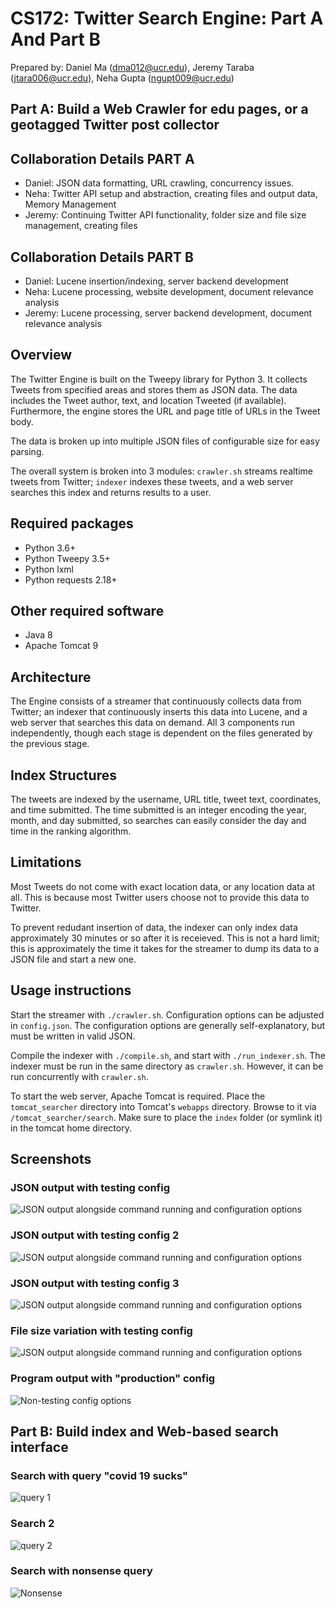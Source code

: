 # CS172: Twitter Search Engine: Part A And Part B

Prepared by: Daniel Ma (dma012@ucr.edu), Jeremy Taraba (jtara006@ucr.edu), Neha Gupta (ngupt009@ucr.edu)

## Part A: Build a Web Crawler for edu pages, or a geotagged Twitter post collector

## Collaboration Details PART A

* Daniel: JSON data formatting, URL crawling, concurrency issues.
* Neha: Twitter API setup and abstraction, creating files and output data, Memory Management
* Jeremy: Continuing Twitter API functionality, folder size and file size management, creating files

## Collaboration Details PART B

* Daniel: Lucene insertion/indexing, server backend development
* Neha: Lucene processing, website development, document relevance analysis
* Jeremy: Lucene processing, server backend development, document relevance analysis

## Overview

The Twitter Engine is built on the Tweepy library for Python 3. It collects Tweets
from specified areas and stores them as JSON data.  The data includes the Tweet author,
text, and location Tweeted (if available).  Furthermore, the engine stores the URL and
page title of URLs in the Tweet body.  

The data is broken up into multiple JSON files of configurable size for easy parsing.

The overall system is broken into 3 modules: `crawler.sh` streams realtime tweets from
Twitter; `indexer` indexes these tweets, and a web server searches this index and returns
results to a user.

## Required packages

* Python 3.6+ 
* Python Tweepy 3.5+
* Python lxml
* Python requests 2.18+

## Other required software

* Java 8
* Apache Tomcat 9

## Architecture

The Engine consists of a streamer that continuously collects data from Twitter; an indexer 
that continuously inserts this data into Lucene, and a web server that searches this data
on demand.  All 3 components run independently, though each stage is dependent on the files
generated by the previous stage.

## Index Structures

The tweets are indexed by the username, URL title, tweet text, coordinates, and time submitted.
The time submitted is an integer encoding the year, month, and day submitted, so searches can easily
consider the day and time in the ranking algorithm.

## Limitations

Most Tweets do not come with exact location data, or any location data at all.  This is
because most Twitter users choose not to provide this data to Twitter.

To prevent redudant insertion of data, the indexer can only index data approximately 30 minutes
or so after it is receieved.  This is not a hard limit; this is approximately the time it takes
for the streamer to dump its data to a JSON file and start a new one.

## Usage instructions

Start the streamer with `./crawler.sh`.  Configuration options can be adjusted in `config.json`. The
configuration options are generally self-explanatory, but must be written in valid JSON.

Compile the indexer with `./compile.sh`, and start with `./run_indexer.sh`.  The indexer must be
run in the same directory as `crawler.sh`.  However, it can be run concurrently with `crawler.sh`.

To start the web server, Apache Tomcat is required.  Place the `tomcat_searcher` directory into 
Tomcat's `webapps` directory.  Browse to it via `/tomcat_searcher/search`. Make sure to place the
`index` folder (or symlink it) in the tomcat home directory.

## Screenshots

### JSON output with testing config

![JSON output alongside command running and configuration options][cap1]

### JSON output with testing config 2

![JSON output alongside command running and configuration options][cap2]

### JSON output with testing config 3

![JSON output alongside command running and configuration options][cap3]

### File size variation with testing config

![JSON output alongside command running and configuration options][cap4]

### Program output with "production" config

![Non-testing config options][cap5]


## Part B: Build index and Web-based search interface

### Search with query "covid 19 sucks"
![query 1][cap6]

### Search 2
![query 2][cap7]

### Search with nonsense query
![Nonsense][cap8]

[cap1]: https://github.com/neha45556/geolocatedTweets/raw/master/images/1.png
[cap2]: https://github.com/neha45556/geolocatedTweets/raw/master/images/2.png
[cap3]: https://github.com/neha45556/geolocatedTweets/raw/master/images/3.png
[cap4]: https://github.com/neha45556/geolocatedTweets/raw/master/images/4.png
[cap5]: https://github.com/neha45556/geolocatedTweets/raw/master/images/5.png
[cap6]: https://github.com/neha45556/geolocatedTweets/raw/master/images/6.png
[cap7]: https://github.com/neha45556/geolocatedTweets/raw/master/images/7.png
[cap8]: https://github.com/neha45556/geolocatedTweets/raw/master/images/8.png
